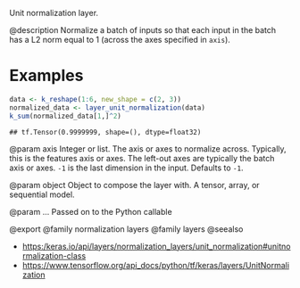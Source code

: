 Unit normalization layer.

@description
Normalize a batch of inputs so that each input in the batch has a L2 norm
equal to 1 (across the axes specified in `axis`).

# Examples

```r
data <- k_reshape(1:6, new_shape = c(2, 3))
normalized_data <- layer_unit_normalization(data)
k_sum(normalized_data[1,]^2)
```

```
## tf.Tensor(0.9999999, shape=(), dtype=float32)
```

@param axis
Integer or list. The axis or axes to normalize across.
Typically, this is the features axis or axes. The left-out axes are
typically the batch axis or axes. `-1` is the last dimension
in the input. Defaults to `-1`.

@param object
Object to compose the layer with. A tensor, array, or sequential model.

@param ...
Passed on to the Python callable

@export
@family normalization layers
@family layers
@seealso
+ <https:/keras.io/api/layers/normalization_layers/unit_normalization#unitnormalization-class>
+ <https://www.tensorflow.org/api_docs/python/tf/keras/layers/UnitNormalization>

